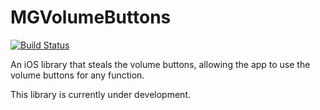 # MGVolumeButtons
[![Build Status](https://travis-ci.org/mgreenw/MGVolumeButtons.svg?branch=master)](https://travis-ci.org/mgreenw/MGVolumeButtons)

An iOS library that steals the volume buttons, allowing the app to use the volume buttons for any function.

This library is currently under development.
